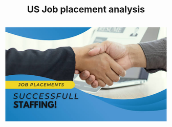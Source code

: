 # <p align='center'/> US Job placement analysis </p>
# <div align='center'><img src='Images/Image1.jpeg'></div>
